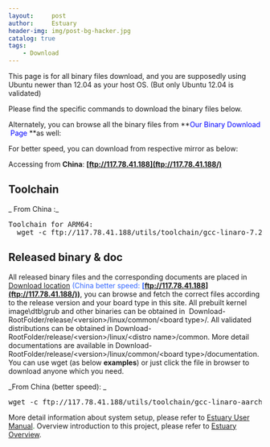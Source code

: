 ```yaml
---
layout:     post
author:     Estuary
header-img: img/post-bg-hacker.jpg
catalog: true
tags:
    - Download
---
```


This page is for all binary files download, and you are supposedly using Ubuntu newer than 12.04 as your host OS. (But only Ubuntu 12.04 is validated)

Please find the specific commands to download the binary files below.

Alternately, you can browse all the binary files from **<span style="color: #0000ff;">Our Binary Download  Page</span> **as well:

For better speed, you can download from respective mirror as below:

Accessing from **China**: **<span id="im-content_1471420632351" class="im-content">[ftp://117.78.41.188](ftp://117.78.41.188/)</span>**

## **Toolchain**

_ From China :_
<pre>
Toolchain for ARM64: 
  wget -c ftp://117.78.41.188/utils/toolchain/gcc-linaro-7.2.1-2017.11-x86_64_aarch64-linux-gnu.tar.xz
</pre>
## **Released binary &amp; doc**

All released binary files and the corresponding documents are placed in <span style="color: #3366ff;">[Download location](ftp://117.78.41.188/) (China better speed: **<span id="im-content_1471420632351" class="im-content">[ftp://117.78.41.188](ftp://117.78.41.188/))</span>**</span>, you can browse and fetch the correct files according to the release version and your board type in this site. All prebuilt kernel image\dtb\grub and other binaries can be obtained in  Download-RootFolder/release/&lt;version&gt;/linux/common/&lt;board type&gt;/. All validated distributions can be obtained in Download-RootFolder/release/&lt;version&gt;/linux/&lt;distro name&gt;/common. More detail documentations are available in Download-RootFolder/release/&lt;version&gt;/linux/common/&lt;board type&gt;/documentation. You can use wget (as below **examples**) or just click the file in browser to download anyone which you need.

_From China (better speed): _
<pre>wget -c ftp://117.78.41.188/utils/toolchain/gcc-linaro-aarch64-linux-gnu-4.9-2014.09_linux.tar.xz
</pre>
More detail information about system setup, please refer to <span style="color: #008000;">[Estuary User Manual](https://open-estuary.github.io/2019/07/06/estuary-user-manual/).</span>
Overview introduction to this project, please refer to <span style="color: #008000;">[Estuary Overview](https://open-estuary.github.io/2017/12/12/estuary-overview/)</span>.
